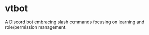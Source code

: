 # vtbot

A Discord bot embracing slash commands focusing on learning and role/permission management.
